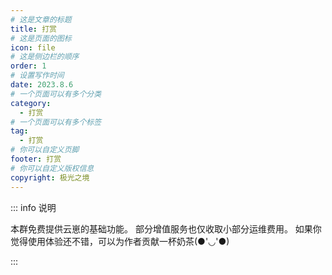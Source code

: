 ```yaml
---
# 这是文章的标题
title: 打赏
# 这是页面的图标
icon: file
# 这是侧边栏的顺序
order: 1
# 设置写作时间
date: 2023.8.6
# 一个页面可以有多个分类
category:
  - 打赏
# 一个页面可以有多个标签
tag:
  - 打赏
# 你可以自定义页脚
footer: 打赏
# 你可以自定义版权信息
copyright: 极光之境
---
```


::: info 说明

本群免费提供云崽的基础功能。
部分增值服务也仅收取小部分运维费用。
如果你觉得使用体验还不错，可以为作者贡献一杯奶茶(●'◡'●)

:::